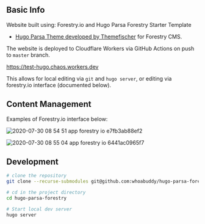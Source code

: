 ## Basic Info

Website built using: Forestry.io and Hugo Parsa Forestry Starter Template

- [Hugo Parsa Theme developed by Themefischer](https://github.com/themefisher/parsa-hugo) for Forestry CMS.

The website is deployed to Cloudflare Workers via GitHub Actions on push to `master` branch.

https://test-hugo.chaos.workers.dev

This allows for local editing via `git` and `hugo server`, or editing via forestry.io interface (documented below).

## Content Management

Examples of Forestry.io interface below:

![2020-07-30 08 54 51 app forestry io e7fb3ab88ef2](https://user-images.githubusercontent.com/9038904/88945565-fea32280-d242-11ea-9dcf-d43002a0d65b.png)

![2020-07-30 08 55 04 app forestry io 6441ac0965f7](https://user-images.githubusercontent.com/9038904/88945570-01057c80-d243-11ea-8b5c-b21050040d2a.png)

## Development

```bash
# clone the repository
git clone --recurse-submodules git@github.com:whoabuddy/hugo-parsa-forestry.git

# cd in the project directory
cd hugo-parsa-forestry

# Start local dev server
hugo server
```
